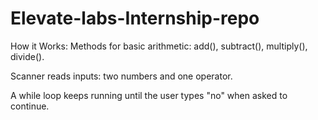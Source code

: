 # Elevate-labs-Internship-repo
 How it Works:
Methods for basic arithmetic: add(), subtract(), multiply(), divide().

Scanner reads inputs: two numbers and one operator.

A while loop keeps running until the user types "no" when asked to continue.
